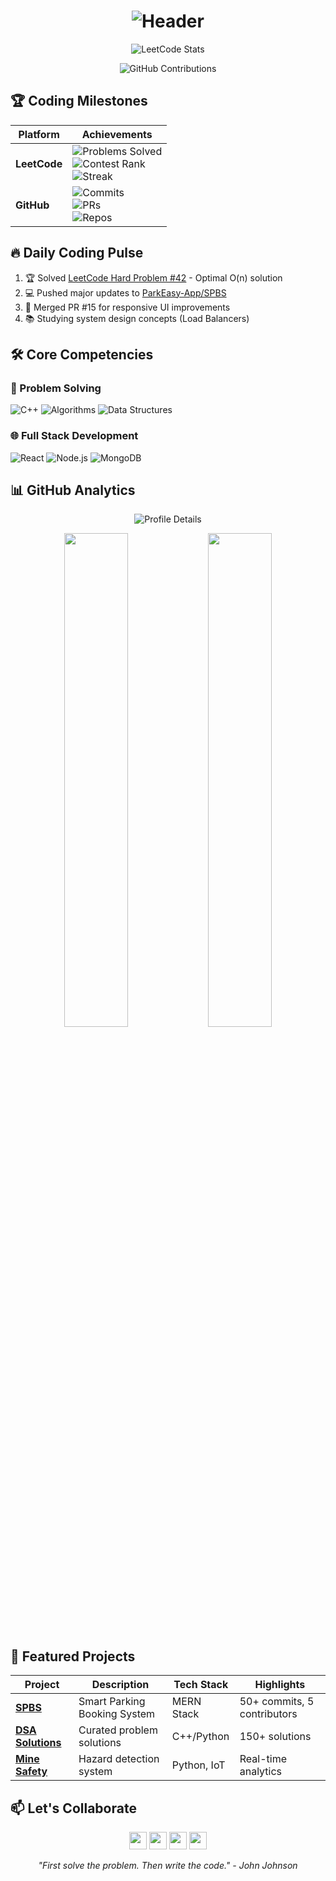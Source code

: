 <h1 align="center">
  <img src="https://readme-typing-svg.herokuapp.com?font=Righteous&size=35&duration=4000&color=38BDF8&center=true&vCenter=true&width=800&lines=Thamilarasan+GP;Building+Innovative+Tech+for+Safer+Mines;Full+Stack+Developer+%7C+DSA+Specialist" alt="Header" />
</h1>

<div align="center">
  
  ![LeetCode Stats](https://leetcard.jacoblin.cool/thamilarasangp?theme=dark&font=Roboto&ext=contest,heatmap)
  
  ![GitHub Contributions](https://github-readme-activity-graph.vercel.app/graph?username=Thamilarasan-gp&theme=github-dark&hide_border=true&area=true&custom_title=My%20Development%20Trajectory)
  
</div>

## 🏆 Coding Milestones

<div align="center">
  
  | Platform | Achievements |
  |----------|--------------|
  | **LeetCode** | ![Problems Solved](https://img.shields.io/badge/Solved-300%2B%20Problems-FFA116?logo=leetcode) <br> ![Contest Rank](https://img.shields.io/badge/Contest%20Rank-Top%2010%25-FFA116) <br> ![Streak](https://img.shields.io/badge/Current%20Streak-50%2B%20Days-FFA116) |
  | **GitHub** | ![Commits](https://img.shields.io/badge/Total%20Commits-500%2B-brightgreen) <br> ![PRs](https://img.shields.io/badge/Pull%20Requests-30%2B-blue) <br> ![Repos](https://img.shields.io/badge/Public%20Repos-15%2B-orange) |
  
</div>

## 🔥 Daily Coding Pulse

<!--START_SECTION:activity-->
1. 🏆 Solved [LeetCode Hard Problem #42](https://leetcode.com/problems/trapping-rain-water/) - Optimal O(n) solution
2. 💻 Pushed major updates to [ParkEasy-App/SPBS](https://github.com/ParkEasy-App/SPBS)
3. 🚀 Merged PR #15 for responsive UI improvements
4. 📚 Studying system design concepts (Load Balancers)
<!--END_SECTION:activity-->

## 🛠️ Core Competencies

### 🧠 Problem Solving
![C++](https://img.shields.io/badge/C%2B%2B-Expert-00599C?logo=c%2B%2B&logoColor=white)
![Algorithms](https://img.shields.io/badge/Algorithms-Advanced-00B4D8?logo=thealgorithms)
![Data Structures](https://img.shields.io/badge/Data%20Structures-Advanced-0096C7)

### 🌐 Full Stack Development
![React](https://img.shields.io/badge/React-Expert-61DAFB?logo=react&logoColor=black)
![Node.js](https://img.shields.io/badge/Node.js-Advanced-339933?logo=node.js&logoColor=white)
![MongoDB](https://img.shields.io/badge/MongoDB-Proficient-47A248?logo=mongodb&logoColor=white)

## 📊 GitHub Analytics

<div align="center">
  
  ![Profile Details](https://github-profile-summary-cards.vercel.app/api/cards/profile-details?username=Thamilarasan-gp&theme=github_dark)
  
  <img width="45%" src="https://github-readme-stats.vercel.app/api/top-langs/?username=Thamilarasan-gp&layout=compact&theme=vision-friendly-dark&hide=html,css" />
  <img width="45%" src="https://github-readme-stats.vercel.app/api?username=Thamilarasan-gp&show_icons=true&theme=github_dark&include_all_commits=true" />
  
</div>

## 🌟 Featured Projects

| Project | Description | Tech Stack | Highlights |
|---------|-------------|------------|------------|
| **[SPBS](https://github.com/ParkEasy-App/SPBS)** | Smart Parking Booking System | MERN Stack | 50+ commits, 5 contributors |
| **[DSA Solutions](https://github.com/Thamilarasan-gp/LeetCode-Solutions)** | Curated problem solutions | C++/Python | 150+ solutions |
| **[Mine Safety](https://github.com/Thamilarasan-gp/Mine-Safety)** | Hazard detection system | Python, IoT | Real-time analytics |

## 📫 Let's Collaborate
<p align="center">
  <a href="https://www.linkedin.com/in/thamilarasan-gp-343958281/"><img src="https://img.shields.io/badge/-LinkedIn-0A66C2?logo=linkedin&logoColor=white" height="28"/></a>
  <a href="https://leetcode.com/u/thamilarasangp/"><img src="https://img.shields.io/badge/-LeetCode-FFA116?logo=leetcode&logoColor=black" height="28"/></a>
  <a href="mailto:your-email@example.com"><img src="https://img.shields.io/badge/-Email-D14836?logo=gmail&logoColor=white" height="28"/></a>
  <a href="https://github.com/Thamilarasan-gp"><img src="https://img.shields.io/badge/-GitHub-181717?logo=github&logoColor=white" height="28"/></a>
</p>

<p align="center">
  <em>"First solve the problem. Then write the code." - John Johnson</em>
</p>
